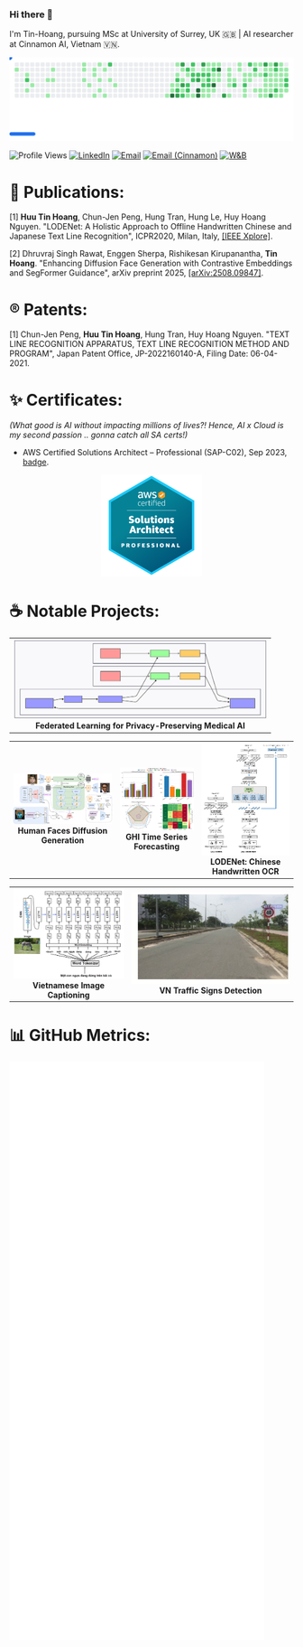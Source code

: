 ### Hi there 👋

I'm Tin-Hoang, pursuing MSc at University of Surrey, UK 🇬🇧 | AI researcher at Cinnamon AI, Vietnam 🇻🇳.

<picture>
  <source media="(prefers-color-scheme: dark)" srcset="images/breakout-dark.svg">
  <source media="(prefers-color-scheme: light)" srcset="images/breakout-light.svg">
  <img alt="GitHub Breakout" src="images/breakout-light.svg" width="756">
</picture>

![Profile Views](https://komarev.com/ghpvc/?username=Tin-Hoang&color=0099cc&abbreviated=true&style=flat-square)
[![LinkedIn](https://img.shields.io/badge/LinkedIn-tin--hoang--ai-0A66C2?style=flat-square&logo=linkedin&logoColor=white)](https://www.linkedin.com/in/tin-hoang-ai)
[![Email](https://img.shields.io/badge/Email-tin.hoang.work%40gmail.com-009999?style=flat-square&logo=gmail&logoColor=white)](mailto:tin.hoang.work@gmail.com)
[![Email (Cinnamon)](https://img.shields.io/badge/Email%20(Cinnamon)-tin%40cinnamon.is-666699?style=flat-square&logo=gmail&logoColor=white)](mailto:tin@cinnamon.is)
[![W&B](https://img.shields.io/badge/W%26B-tin--hoang-FFBE00?style=flat-square&logo=weightsandbiases&logoColor=black)](https://wandb.ai/tin-hoang)


# 📃 Publications:
<a id="1">[1]</a>
**Huu Tin Hoang**, Chun-Jen Peng, Hung Tran, Hung Le, Huy Hoang Nguyen.
"LODENet: A Holistic Approach to Offline Handwritten Chinese and Japanese Text Line Recognition", ICPR2020, Milan, Italy, <a href="https://ieeexplore.ieee.org/document/9412161">[IEEE Xplore]</a>.

<a id="2">[2]</a>
Dhruvraj Singh Rawat, Enggen Sherpa, Rishikesan Kirupanantha, **Tin Hoang**.
"Enhancing Diffusion Face Generation with Contrastive Embeddings and SegFormer Guidance", arXiv preprint 2025, <a href="https://arxiv.org/abs/2508.09847">[arXiv:2508.09847]</a>.

# ®️ Patents:
<a id="1">[1]</a> Chun-Jen Peng, **Huu Tin Hoang**, Hung Tran, Huy Hoang Nguyen.
"TEXT LINE RECOGNITION APPARATUS, TEXT LINE RECOGNITION METHOD AND PROGRAM", Japan Patent Office, JP-2022160140-A, Filing Date: 06-04-2021.

# ✨ Certificates:

*(What good is AI without impacting millions of lives?! Hence, AI x Cloud is my second passion .. gonna catch all SA certs!)*

- AWS Certified Solutions Architect – Professional (SAP-C02), Sep 2023, [badge](http://www.credly.com/badges/2da7142c-2d14-4886-a147-949464a3325c).

<p align="center">
  <a href="http://www.credly.com/badges/2da7142c-2d14-4886-a147-949464a3325c">
    <img src="docs/aws_sap.png" alt="AWS Certified Solutions Architect – Professional" width="180"/>
  </a>
</p>

# ☕ Notable Projects:

<table align="center">
  <tr>
    <td align="center">
      <a href="https://github.com/Tin-Hoang/fl-adni-classification">
        <img src="docs/fl-mermaid-flowchart.svg" alt="Federated Learning for Privacy-Preserving Medical AI" width="450"/>
      </a>
      <br>
      <strong>Federated Learning for Privacy-Preserving Medical AI</strong>
    </td>
  </tr>
</table>

<table align="center">
  <tr>
    <td align="center">
      <a href="https://github.com/Tin-Hoang/humanfaces-diffusion-generation">
        <img src="docs/Attributes_Diffusion_Pipeline.png" alt="Attributes Diffusion Pipeline" width="300"/>
      </a>
      <br>
      <strong>Human Faces Diffusion Generation</strong>
    </td>
    <td align="center">
      <a href="https://github.com/Tin-Hoang/solar-timeseries-forecasting">
        <img src="docs/solar_models_results.png" alt="GHI Time Series Prediction" width="180"/>
      </a>
      <br>
      <strong>GHI Time Series Forecasting</strong>
    </td>
    <td align="center">
      <a href="https://ieeexplore.ieee.org/document/9412161">
        <img src="docs/lodenet_arch_comparison.png" alt="LODENet paper" width="160" height="200"/>
      </a>
      <br>
      <strong>LODENet: Chinese Handwritten OCR</strong>
    </td>
  </tr>
</table>

<table align="center">
  <tr>
    <td align="center">
      <a href="https://github.com/Tin-Hoang/Image-Captioning-in-Vietnamese">
        <img src="docs/vn_image_captioning.png" alt="Vietnamese Image Captioning" width="200"/>
      </a>
      <br>
      <strong>Vietnamese Image Captioning</strong>
    </td>
    <td align="center">
      <a href="https://github.com/Tin-Hoang/VNTS-faster-rcnn">
        <img src="docs/trafic_signs_faster_rcnn.gif" alt="Traffic Signs Detection" width="300"/>
      </a>
      <br>
      <strong>VN Traffic Signs Detection</strong>
    </td>
  </tr>
</table>

# 📊 GitHub Metrics:

![Metrics](https://github.com/Tin-Hoang/Tin-Hoang/blob/main/github-metrics.svg)
